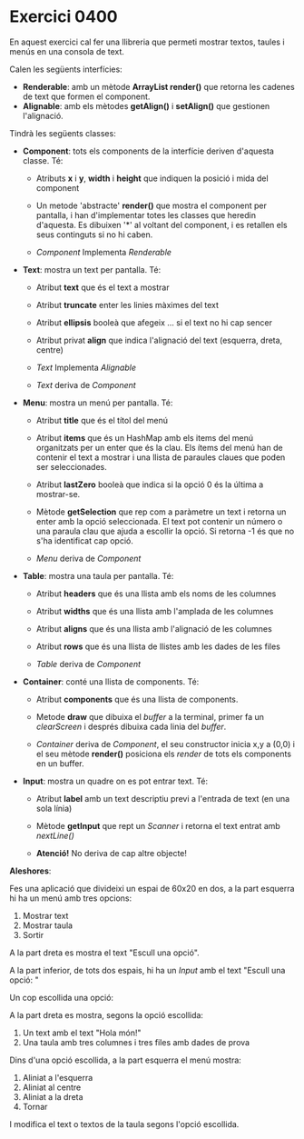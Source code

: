 
# Exercici 0400

En aquest exercici cal fer una llibreria que permeti mostrar textos, taules i menús en una consola de text.

Calen les següents interfícies:

- **Renderable**: amb un mètode **ArrayList<String> render()** que retorna les cadenes de text que formen el component.
- **Alignable**: amb els mètodes **getAlign()** i **setAlign()** que gestionen l'alignació.

Tindrà les següents classes:

- **Component**: tots els components de la interfície deriven d'aquesta classe. Té:

    * Atributs **x** i **y**, **width** i **height** que indiquen la posició i mida del component
    * Un metode 'abstracte' **render()** que mostra el component per pantalla, i han d'implementar totes les classes que heredin d'aquesta.
    Es dibuixen '*' al voltant del component, i es retallen els seus continguts si no hi caben.

    * *Component* Implementa *Renderable*

- **Text**: mostra un text per pantalla. Té:

    * Atribut **text** que és el text a mostrar
    * Atribut **truncate** enter les linies màximes del text
    * Atribut **ellipsis** booleà que afegeix ... si el text no hi cap sencer
    * Atribut privat **align** que indica l'alignació del text (esquerra, dreta, centre)

    * *Text* Implementa *Alignable*
    * *Text* deriva de *Component*

- **Menu**: mostra un menú per pantalla. Té:

    * Atribut **title** que és el títol del menú
    * Atribut **items** que és un HashMap amb els items del menú organitzats per un enter que és la clau. Els ítems del menú han de contenir el text a mostrar i una llista de paraules claues que poden ser seleccionades.
    * Atribut **lastZero** booleà que indica si la opció 0 és la última a mostrar-se.

    * Mètode **getSelection** que rep com a paràmetre un text i retorna un enter amb la opció seleccionada. El text pot contenir un número o una paraula clau que ajuda a escollir la opció. Si retorna -1 és que no s'ha identificat cap opció.

    * *Menu* deriva de *Component*

- **Table**: mostra una taula per pantalla. Té:

    * Atribut **headers** que és una llista amb els noms de les columnes
    * Atribut **widths** que és una llista amb l'amplada de les columnes
    * Atribut **aligns** que és una llista amb l'alignació de les columnes
    * Atribut **rows** que és una llista de llistes amb les dades de les files

    * *Table* deriva de *Component*

- **Container**: conté una llista de components. Té:

    * Atribut **components** que és una llista de components.
    * Metode **draw** que dibuixa el *buffer* a la terminal, primer fa un *clearScreen* i després dibuixa cada linia del *buffer*.

    * *Container* deriva de *Component*, el seu constructor inicia x,y a (0,0) i el seu mètode **render()** posiciona els *render* de tots els components en un buffer. 

- **Input**: mostra un quadre on es pot entrar text. Té:

    * Atribut **label** amb un text descriptiu previ a l'entrada de text (en una sola línia)
    * Mètode **getInput** que rept un *Scanner* i retorna el text entrat amb *nextLine()*

    * **Atenció!** No deriva de cap altre objecte!

**Aleshores**:

Fes una aplicació que divideixi un espai de 60x20 en dos, a la part esquerra hi ha un menú amb tres opcions:

1. Mostrar text
2. Mostrar taula
3. Sortir

A la part dreta es mostra el text "Escull una opció".

A la part inferior, de tots dos espais, hi ha un *Input* amb el text "Escull una opció: "

Un cop escollida una opció:

A la part dreta es mostra, segons la opció escollida:

1. Un text amb el text "Hola món!"
2. Una taula amb tres columnes i tres files amb dades de prova

Dins d'una opció escollida, a la part esquerra el menú mostra:

1. Aliniat a l'esquerra
2. Aliniat al centre
3. Aliniat a la dreta
0. Tornar

I modifica el text o textos de la taula segons l'opció escollida.